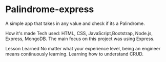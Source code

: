 # Palindrome-express
A simple app that takes in any value and check if its a Palindrome.



How it's made Tech used: HTML, CSS, JavaScript,Bootstrap, Node.js, Express, MongoDB. The main focus on this project was using Express.

Lesson Learned No matter what your experience level, being an engineer means continuously learning. Learning how to understand CRUD.
